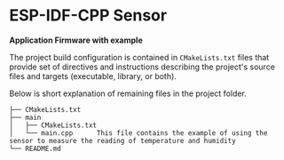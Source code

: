 # ESP-IDF-CPP Sensor
**Application Firmware with example**


The project build configuration is contained in `CMakeLists.txt`
files that provide set of directives and instructions describing the project's source files and targets
(executable, library, or both). 

Below is short explanation of remaining files in the project folder.

```
├── CMakeLists.txt
├── main
│   ├── CMakeLists.txt
│   └── main.cpp      This file contains the example of using the sensor to measure the reading of temperature and humidity
└── README.md                 
```

